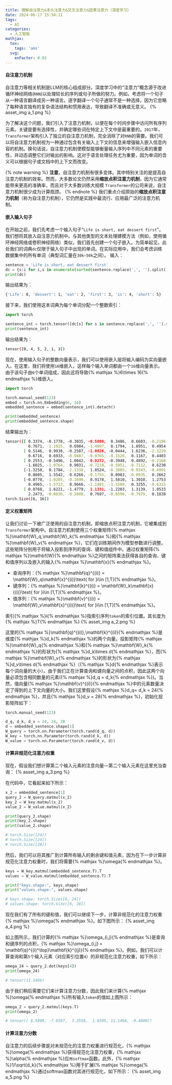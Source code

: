 ```yaml
---
title: 理解自注意力&多头注意力&交叉注意力&因果注意力（深度学习）
date: 2024-06-17 15:50:11
tags:
  - AI
categories:
  - 人工智能
mathjax:
  tex:
    tags: 'ams'
  svg:
    exFactor: 0.03
---
```


#### 自注意力机制

自注意力等相关机制是LLM的核心组成部分。深度学习中的“注意力”概念源于改进循环神经网络(`RNN`)以处理较长的序列或句子所做的努力。例如，考虑将一个句子从一种语言翻译成另一种语言。逐字翻译一个句子通常不是一种选择，因为它忽略了每种语言独有的复杂语法结构和惯用表达，导致翻译不准确或无意义。
{% asset_img a_1.png  %}
<!-- more -->

为了解决这个问题，我们引入了注意力机制，以便在每个时间步骤中访问所有序列元素。关键是要有选择性，并确定哪些词在特定上下文中是最重要的。`2017`年，`Transformer`架构引入了独立的自注意力机制，完全消除了对`RNN`的需要。我们可以将自注意力机制视为一种通过包含有关输入上下文的信息来增强输入嵌入信息内容的机制。换句话说，自注意力机制使模型能够衡量输入序列中不同元素的重要性，并动态调整它们对输出的影响。这对于语言处理任务尤为重要，因为单词的含义可以根据句子或文档中的上下文而改变。

{% note warning %}
**注意**，自注意力机制有很多变体。其中特别关注的是提高自注意力机制的效率。然而，大多数论文仍然采用**缩放点积注意力机制**，因为它通常能带来更高的准确率，而且对于大多数训练大规模 `Transformer`的公司来说，自注意力机制很少成为计算瓶颈。
{% endnote %}
我们重点介绍原始的**缩放点积注意力机制**（称为自注意力机制），它仍然是实践中最流行、应用最广泛的注意力机制。

#### 嵌入输入句子

在开始之前，我们先考虑一个输入句子“`Life is short, eat dessert first`”，我们想将其放入自注意力机制中。与其他类型的文本处理建模方法（例如，使用循环神经网络或卷积神经网络）类似，我们首先创建一个句子嵌入。为简单起见，此处我们的词典`dc`仅限于输入句子中出现的单词。在实际应用中，我们会考虑训练数据集中的所有单词（典型词汇量在`30k~50k`之间）。
输入：
```python
sentence = 'Life is short, eat dessert first'
dc = {s:i for i,s in enumerate(sorted(sentence.replace(',', '').split()))}
print(dc)
```
输出结果为：
```bash
{'Life': 0, 'dessert': 1, 'eat': 2, 'first': 3, 'is': 4, 'short': 5}
```
接下来，我们使用这本词典为每个单词分配一个整数索引：
```python
import torch

sentence_int = torch.tensor([dc[s] for s in sentence.replace(',', '').split()])
print(sentence_int)
```
输出结果为：
```bash
tensor([0, 4, 5, 2, 1, 3])
```
现在，使用输入句子的整数向量表示，我们可以使用嵌入层将输入编码为实向量嵌入。在这里，我们将使用`16`维嵌入，这样每个输入单词都由一个`16`维向量表示。由于该句子由`6`个单词组成，因此这将导致{% mathjax %}6\times 16{% endmathjax %}维嵌入。
```python
import torch

torch.manual_seed(123)
embed = torch.nn.Embedding(6, 16)
embedded_sentence = embed(sentence_int).detach()

print(embedded_sentence)
print(embedded_sentence.shape)
```
结果输出为：
```bash
tensor([[ 0.3374, -0.1778, -0.3035, -0.5880,  0.3486,  0.6603, -0.2196, -0.3792,
          0.7671, -1.1925,  0.6984, -1.4097,  0.1794,  1.8951,  0.4954,  0.2692],
        [ 0.5146,  0.9938, -0.2587, -1.0826, -0.0444,  1.6236, -2.3229,  1.0878,
          0.6716,  0.6933, -0.9487, -0.0765, -0.1526,  0.1167,  0.4403, -1.4465],
        [ 0.2553, -0.5496,  1.0042,  0.8272, -0.3948,  0.4892, -0.2168, -1.7472,
         -1.6025, -1.0764,  0.9031, -0.7218, -0.5951, -0.7112,  0.6230, -1.3729],
        [-1.3250,  0.1784, -2.1338,  1.0524, -0.3885, -0.9343, -0.4991, -1.0867,
          0.8805,  1.5542,  0.6266, -0.1755,  0.0983, -0.0935,  0.2662, -0.5850],
        [-0.0770, -1.0205, -0.1690,  0.9178,  1.5810,  1.3010,  1.2753, -0.2010,
          0.4965, -1.5723,  0.9666, -1.1481, -1.1589,  0.3255, -0.6315, -2.8400],
        [ 0.8768,  1.6221, -1.4779,  1.1331, -1.2203,  1.3139,  1.0533,  0.1388,
          2.2473, -0.8036, -0.2808,  0.7697, -0.6596, -0.7979,  0.1838,  0.2293]])
torch.Size([6, 16])
```
#### 定义权重矩阵

让我们讨论一下被广泛使用的自注意力机制，即缩放点积注意力机制，它被集成到`Transformer`架构中。自注意力机制使用三个权重矩阵{% mathjax %}\mathbf{W}_q,\mathbf{W}_k{% endmathjax %}和{% mathjax %}\mathbf{W}_v{% endmathjax %}，它们在训练期间作为模型参数进行调整。这些矩阵分别用于将输入投影到序列的查询、键和值组件中。通过权重矩阵{% mathjax %}\mathbf{W}{% endmathjax %}之间的矩阵乘法获得各自的查询、键和值序列以及嵌入的输入{% mathjax %}\mathbf{x}{% endmathjax %}。
- 查询序列：{% mathjax %}\mathbf{q}^{(i)} = \mathbf{W}_q\mathbf{x}^{(i)}\text{ for }i\in [1,T]{% endmathjax %}。
- 键序列：{% mathjax %}\mathbf{k}^{(i)} = \mathbf{W}_k\mathbf{x}{(i)}\text{ for }i\in [1,T]{% endmathjax %}。
- 值序列：{% mathjax %}\mathbf{v}^{(i)} = \mathbf{W}_v\mathbf{x}^{(i)}\text{ for }i\in [1,T]{% endmathjax %}。

索引{% mathjax %}i{% endmathjax %}指索引序列`token`的索引位置。其长度为{% mathjax %}T{% endmathjax %}
{% asset_img a_2.png  %}

这里的{% mathjax %}\mathbf{q}^{(i)},\mathbf{k}^{(i)}{% endmathjax %}是维度{% mathjax %}d_k{% endmathjax %}的两个向量。投影矩阵{% mathjax %}\mathbf{W}_q{% endmathjax %}和{% mathjax %}\mathbf{W}_k{% endmathjax %}的形状为{% mathjax %}d_k\times d{% endmathjax %}，而{% mathjax %}\mathbf{W}_v{% endmathjax %}的形状为{% mathjax %}d_v\times d{% endmathjax %}（{% mathjax %}d{% endmathjax %}表示每个词向量的大小）。由于我们正在计算查询和键向量之间的点积，因此这两个向量必须包含相同数量的元素({% mathjax %}d_q = d_k{% endmathjax %})。当然，值向量{% mathjax %}\mathbf{v}^{(i)}{% endmathjax %}中的元素数量决定了得到的上下文向量的大小。我们这里假设{% mathjax %}d_q= d_k = 24{% endmathjax %}，并且{% mathjax %}d_v = 28{% endmathjax %}，初始化投影矩阵如下：
```python
torch.manual_seed(123)

d_q, d_k, d_v = 24, 24, 28
d = embedded_sentence.shape[1]
W_query = torch.nn.Parameter(torch.rand(d_q, d))
W_key = torch.nn.Parameter(torch.rand(d_k, d))
W_value = torch.nn.Parameter(torch.rand(d_v, d))
```
#### 计算非规范化注意力权重

现在，假设我们想计算第二个输入元素的注意向量—第二个输入元素在这里充当查询：
{% asset_img a_3.png  %}

在代码中，它看起来如下所示：
```python
x_2 = embedded_sentence[1]
query_2 = W_query.matmul(x_2)
key_2 = W_key.matmul(x_2)
value_2 = W_value.matmul(x_2)

print(query_2.shape)
print(key_2.shape)
print(value_2.shape)

# torch.Size([24])
# torch.Size([24])
# torch.Size([28])
```
然后，我们可以将其推广到计算所有输入的剩余键和值元素，因为在下一步计算非规范化注意力权重时，我们将需要{% mathjax %}\omega{% endmathjax %}。
```python
keys = W_key.matmul(embedded_sentence.T).T
values = W_value.matmul(embedded_sentence.T).T

print("keys.shape:", keys.shape)
print("values.shape:", values.shape)

# keys.shape: torch.Size([6, 24])
# values.shape: torch.Size([6, 28])
```
现在我们有了所有的键和值，我们可以继续下一步，计算非规范化的注意力权重{% mathjax %}\omega{% endmathjax %}。如下图所示：
{% asset_img a_4.png  %}

如上图所示，我们计算的{% mathjax %}\omega_{i,j}{% endmathjax %}是查询和键序列的点积，{% mathjax %}\omega_{i,j} = \mathbf{q}^{(i)^\top}\mathbf{k}^{(j)}{% endmathjax %}。例如，我们可以计算查询和第`5`个输入元素（对应索引位置`4`）的非规范化注意力权重，如下所示：
```python
omega_24 = query_2.dot(keys[4])
print(omega_24)

# tensor(11.1466)
```
由于我们稍后需要它们来计算注意力分数，因此我们来计算{% mathjax %}\omega{% endmathjax %}所有输入`token`的值如上图所示：
```python
omega_2 = query_2.matmul(keys.T)
print(omega_2)

# tensor([ 8.5808, -7.6597,  3.2558,  1.0395, 11.1466, -0.4800])
```
#### 计算注意力分数

自注意力的后续步骤是对未规范化的注意力权重进行规范化，{% mathjax %}\omega{% endmathjax %}获得规范化注意力权重，{% mathjax %}\alpha{% endmathjax %}应`用softmax`函数。此外，{% mathjax %}1/\sqrt{d_k}{% endmathjax %}用于扩展{% mathjax %}\omega{% endmathjax %}通过softmax函数对其进行规范化，如下所示：
{% asset_img a_5.png  %}

